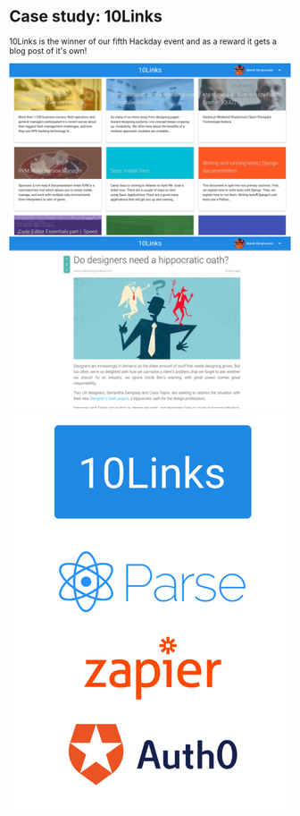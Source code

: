 # Case study: 10Links

10Links is the winner of our fifth Hackday event and as a reward it gets a blog post of it's own! 

![Articles list](grid.png)
![Article view](article.png)
![Logos](logos.svg)

